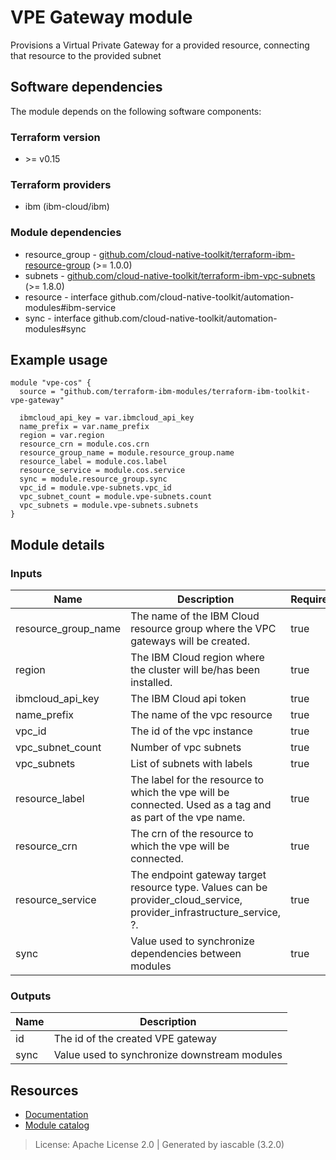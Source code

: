 # VPE Gateway module

Provisions a Virtual Private Gateway for a provided resource, connecting that resource to the provided subnet


## Software dependencies

The module depends on the following software components:

### Terraform version

- \>= v0.15

### Terraform providers


- ibm (ibm-cloud/ibm)

### Module dependencies


- resource_group - [github.com/cloud-native-toolkit/terraform-ibm-resource-group](https://github.com/cloud-native-toolkit/terraform-ibm-resource-group) (>= 1.0.0)
- subnets - [github.com/cloud-native-toolkit/terraform-ibm-vpc-subnets](https://github.com/cloud-native-toolkit/terraform-ibm-vpc-subnets) (>= 1.8.0)
- resource - interface github.com/cloud-native-toolkit/automation-modules#ibm-service
- sync - interface github.com/cloud-native-toolkit/automation-modules#sync

## Example usage

```hcl
module "vpe-cos" {
  source = "github.com/terraform-ibm-modules/terraform-ibm-toolkit-vpe-gateway"

  ibmcloud_api_key = var.ibmcloud_api_key
  name_prefix = var.name_prefix
  region = var.region
  resource_crn = module.cos.crn
  resource_group_name = module.resource_group.name
  resource_label = module.cos.label
  resource_service = module.cos.service
  sync = module.resource_group.sync
  vpc_id = module.vpe-subnets.vpc_id
  vpc_subnet_count = module.vpe-subnets.count
  vpc_subnets = module.vpe-subnets.subnets
}

```

## Module details

### Inputs

| Name | Description | Required | Default | Source |
|------|-------------|---------|----------|--------|
| resource_group_name | The name of the IBM Cloud resource group where the VPC gateways will be created. | true |  | resource_group.name |
| region | The IBM Cloud region where the cluster will be/has been installed. | true |  |  |
| ibmcloud_api_key | The IBM Cloud api token | true |  |  |
| name_prefix | The name of the vpc resource | true |  |  |
| vpc_id | The id of the vpc instance | true |  | subnets.vpc_id |
| vpc_subnet_count | Number of vpc subnets | true |  | subnets.count |
| vpc_subnets | List of subnets with labels | true |  | subnets.subnets |
| resource_label | The label for the resource to which the vpe will be connected. Used as a tag and as part of the vpe name. | true |  | resource.label |
| resource_crn | The crn of the resource to which the vpe will be connected. | true |  | resource.crn |
| resource_service | The endpoint gateway target resource type. Values can be provider_cloud_service, provider_infrastructure_service, ?. | true |  | resource.service |
| sync | Value used to synchronize dependencies between modules | true |  | sync.sync |

### Outputs

| Name | Description |
|------|-------------|
| id | The id of the created VPE gateway |
| sync | Value used to synchronize downstream modules |

## Resources

- [Documentation](https://operate.cloudnativetoolkit.dev)
- [Module catalog](https://modules.cloudnativetoolkit.dev)

> License: Apache License 2.0 | Generated by iascable (3.2.0)
